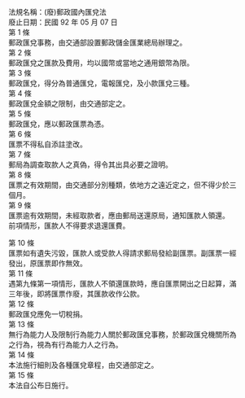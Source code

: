 法規名稱：(廢)郵政國內匯兌法  
廢止日期：民國 92 年 05 月 07 日  
第 1 條  
郵政匯兌事務，由交通部設置郵政儲金匯業總局辦理之。  
第 2 條  
郵政匯兌之匯款及費用，均以國幣或當地之通用銀幣為限。  
第 3 條  
郵政匯兌，得分為普通匯兌，電報匯兌，及小款匯兌三種。  
第 4 條  
郵政匯兌金額之限制，由交通部定之。  
第 5 條  
郵政匯兌，應以郵政匯票為憑。  
第 6 條  
匯票不得私自添註塗改。  
第 7 條  
郵局為調查取款人之真偽，得令其出具必要之證明。  
第 8 條  
匯票之有效期間，由交通部分別種類，依地方之遠近定之，但不得少於三  
個月。  
第 9 條  
匯票逾有效期間，未經取款者，應由郵局送還原局，通知匯款人領還。  
前項情形，匯款人不得要求退還匯費。  


第 10 條  
匯票如有遺失污毀，匯款人或受款人得請求郵局發給副匯票。副匯票一經  
發出，原匯票即作無效。  
第 11 條  
遇第九條第一項情形，匯款人不領還匯款時，應自匯票開出之日起算，滿  
三年後，即將匯票作廢，其匯款收作公款。  
第 12 條  
郵政匯兌應免一切稅捐。  
第 13 條  
無行為能力人及限制行為能力人關於郵政匯兌事務，於郵政匯兌機關所為  
之行為，視為有行為能力人之行為。  
第 14 條  
本法施行細則及各種匯兌章程，由交通部定之。  
第 15 條  
本法自公布日施行。  


